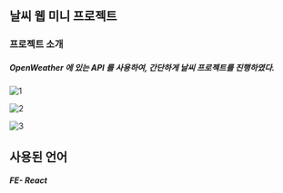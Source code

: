 ## 날씨 웹 미니 프로젝트
### 프로젝트 소개
##### OpenWeather 에 있는 API 를 사용하여, 간단하게 날씨 프로젝트를 진행하였다.
![1](https://github.com/rlaxodn322/weather/assets/133329997/a9416695-dc9d-44e5-8c86-c49c05e6837a)

![2](https://github.com/rlaxodn322/weather/assets/133329997/97a36b30-3380-41ab-ada4-6d7b9a679f08)

![3](https://github.com/rlaxodn322/weather/assets/133329997/0c1a1f8d-ccab-474b-a08b-7669e577acb3)



## 사용된 언어
##### FE- React
